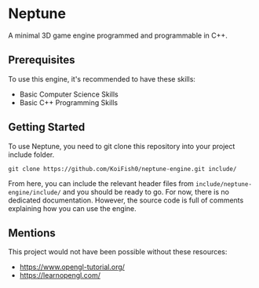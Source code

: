 # Neptune 

A minimal 3D game engine programmed and programmable in C++. 

## Prerequisites

To use this engine, it's recommended to have these skills:
 - Basic Computer Science Skills
 - Basic C++ Programming Skills

## Getting Started

To use Neptune, you need to git clone this repository into your project include folder.

```
git clone https://github.com/KoiFish0/neptune-engine.git include/
```

From here, you can include the relevant header files from `include/neptune-engine/include/` and you should be ready to go. For now, there is no dedicated documentation. However, the source code is full of comments explaining how you can use the engine. 

## Mentions

This project would not have been possible without these resources:

 - https://www.opengl-tutorial.org/
 - https://learnopengl.com/


